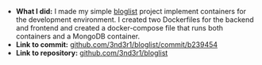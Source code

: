 - **What I did:** I made my simple [bloglist](https://github.com/3nd3r1/bloglist) project implement containers for the development environment. I created two Dockerfiles for the backend and frontend and created a docker-compose file that runs both containers and a MongoDB container.
- **Link to commit:** [github.com/3nd3r1/bloglist/commit/b239454](https://github.com/3nd3r1/bloglist/commit/b2394543c13ffeb490b7e0beb0d12fa9c40aaab9)
- **Link to repository:** [github.com/3nd3r1/bloglist](https://github.com/3nd3r1/bloglist)
